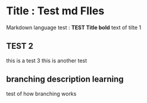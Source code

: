 # Title : Test md FIles  

Markdown language test : 
**TEST Title bold**
text of tilte 1

## TEST 2 

this is a test 3
this is another test

## branching description learning
test of how branching works

